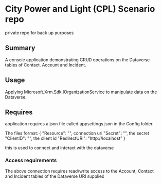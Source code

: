 # City Power and Light (CPL) Scenario repo

private repo for back up purposes

## Summary

A console application demonstrating CRUD operations on the Dataverse tables of Contact, Account and Incident.

## Usage

Applying Microsoft.Xrm.Sdk.IOrganizationService to manipulate data on the Dataverse. 

## Requires

application requires a json file called appsettings.json in the Config folder.

The files format:
{
  "Resource": "", connection uri
  "Secret": "", the secret
  "ClientID": "", the client id
  "RedirectURI": "http://localhost"
}

this is used to connect and interact with the dataverse

### Access requirements

The above connection requires read/write access to the Account, Contact and Incident tables of the Dataverse URI supplied
